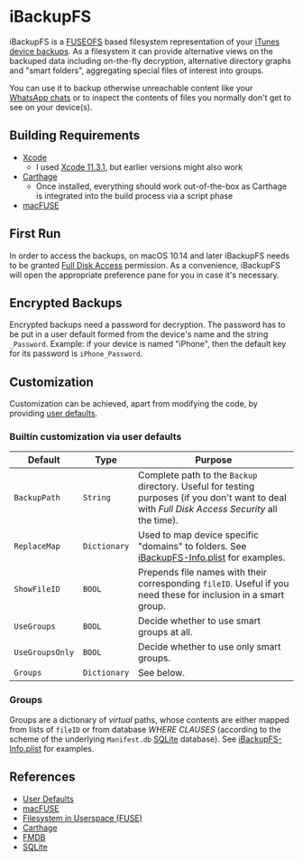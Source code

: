 # iBackupFS

iBackupFS is a [FUSEOFS](FUSEOFS/README.md) based filesystem representation
of your
[iTunes device backups](https://support.apple.com/en-us/HT203977#computer).
As a filesystem it can provide alternative views on the backuped data
including on-the-fly decryption, alternative directory graphs and
"smart folders", aggregating special files of interest into groups.

You can use it to backup otherwise unreachable content like your
[WhatsApp chats](https://www.heise.de/newsticker/meldung/Kein-Chatverlauf-Export-mehr-bei-WhatsApp-4627621.html)
or to inspect the contents of files you normally don't get to see on your
device(s).

## Building Requirements

- [Xcode](https://developer.apple.com/xcode/)
  - I used [Xcode 11.3.1](https://developer.apple.com/documentation/xcode_release_notes/xcode_11_3_1_release_notes?language=objc),
    but earlier versions might also work
- [Carthage](https://github.com/Carthage/Carthage)
  - Once installed, everything should work out-of-the-box as Carthage is
    integrated into the build process via a script phase
- [macFUSE](http://osxfuse.github.com/)

## First Run

In order to access the backups, on macOS 10.14 and later iBackupFS needs to be
granted [Full Disk Access](https://support.apple.com/guide/mac-help/change-privacy-preferences-on-mac-mh32356/mac) permission.
As a convenience, iBackupFS will open the appropriate preference pane for you
in case it's necessary.

## Encrypted Backups

Encrypted backups need a password for decryption. The password has to be put
in a user default formed from the device's name and the string `_Password`.
Example: if your device is named "iPhone", then the default key for its
password is `iPhone_Password`.

## Customization

Customization can be achieved, apart from modifying the code, by providing
[user defaults](https://developer.apple.com/library/archive/documentation/Cocoa/Conceptual/UserDefaults/AboutPreferenceDomains/AboutPreferenceDomains.html).

### Builtin customization via user defaults

  Default         | Type         | Purpose
| --------------- | -------------| -------
| `BackupPath`    | `String`     | Complete path to the `Backup` directory. Useful for testing purposes (if you don't want to deal with _Full Disk Access Security_ all the time).
| `ReplaceMap`    | `Dictionary` | Used to map device specific "domains" to folders. See [iBackupFS-Info.plist](iBackupFS/iBackupFS-Info.plist) for examples.
| `ShowFileID`    | `BOOL`       | Prepends file names with their corresponding `fileID`. Useful if you need these for inclusion in a smart group.
| `UseGroups`     | `BOOL`       | Decide whether to use smart groups at all.
| `UseGroupsOnly` | `BOOL`       | Decide whether to use only smart groups.
| `Groups`        | `Dictionary` | See below.

### Groups

Groups are a dictionary of _virtual_ paths, whose contents are either mapped
from lists of `fileID` or from database _WHERE CLAUSES_ (according to the
scheme of the underlying `Manifest.db` [SQLite](https://www.sqlite.org/)
database). See [iBackupFS-Info.plist](iBackupFS/iBackupFS-Info.plist) for
examples.

## References

- [User Defaults](https://developer.apple.com/library/archive/documentation/Cocoa/Conceptual/UserDefaults/AboutPreferenceDomains/AboutPreferenceDomains.html)
- [macFUSE](http://osxfuse.github.com/)
- [Filesystem in Userspace (FUSE)](https://en.wikipedia.org/wiki/Filesystem_in_Userspace)
- [Carthage](https://github.com/Carthage/Carthage)
- [FMDB](https://github.com/ccgus/fmdb)
- [SQLite](https://www.sqlite.org/)
